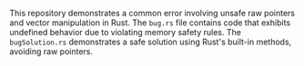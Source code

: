 This repository demonstrates a common error involving unsafe raw pointers and vector manipulation in Rust. The `bug.rs` file contains code that exhibits undefined behavior due to violating memory safety rules. The `bugSolution.rs` demonstrates a safe solution using Rust's built-in methods, avoiding raw pointers.